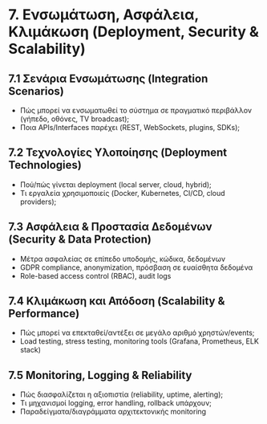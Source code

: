 # 7. Ενσωμάτωση, Ασφάλεια, Κλιμάκωση (Deployment, Security & Scalability)

## 7.1 Σενάρια Ενσωμάτωσης (Integration Scenarios)
- Πώς μπορεί να ενσωματωθεί το σύστημα σε πραγματικό περιβάλλον (γήπεδο, οθόνες, TV broadcast);
- Ποια APIs/Interfaces παρέχει (REST, WebSockets, plugins, SDKs);

## 7.2 Τεχνολογίες Υλοποίησης (Deployment Technologies)
- Πού/πώς γίνεται deployment (local server, cloud, hybrid);
- Τι εργαλεία χρησιμοποιείς (Docker, Kubernetes, CI/CD, cloud providers);

## 7.3 Ασφάλεια & Προστασία Δεδομένων (Security & Data Protection)
- Μέτρα ασφαλείας σε επίπεδο υποδομής, κώδικα, δεδομένων
- GDPR compliance, anonymization, πρόσβαση σε ευαίσθητα δεδομένα
- Role-based access control (RBAC), audit logs

## 7.4 Κλιμάκωση και Απόδοση (Scalability & Performance)
- Πώς μπορεί να επεκταθεί/αντέξει σε μεγάλο αριθμό χρηστών/events;
- Load testing, stress testing, monitoring tools (Grafana, Prometheus, ELK stack)

## 7.5 Monitoring, Logging & Reliability
- Πώς διασφαλίζεται η αξιοπιστία (reliability, uptime, alerting);
- Τι μηχανισμοί logging, error handling, rollback υπάρχουν;
- Παραδείγματα/διαγράμματα αρχιτεκτονικής monitoring

